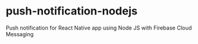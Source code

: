 # push-notification-nodejs

Push notification for React Native app using Node JS with Firebase Cloud Messaging
